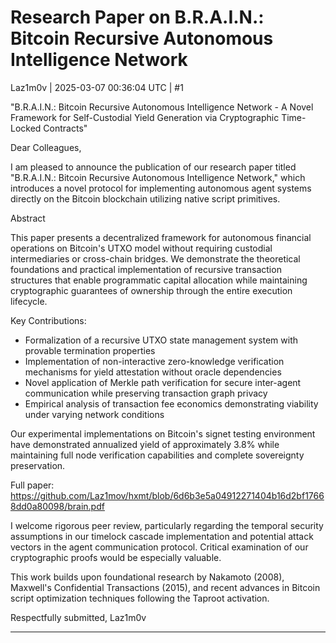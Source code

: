 # Research Paper on B.R.A.I.N.: Bitcoin Recursive Autonomous Intelligence Network

Laz1m0v | 2025-03-07 00:36:04 UTC | #1

"B.R.A.I.N.: Bitcoin Recursive Autonomous Intelligence Network - A Novel Framework for Self-Custodial Yield Generation via Cryptographic Time-Locked Contracts"

Dear Colleagues,

I am pleased to announce the publication of our research paper titled "B.R.A.I.N.: Bitcoin Recursive Autonomous Intelligence Network," which introduces a novel protocol for implementing autonomous agent systems directly on the Bitcoin blockchain utilizing native script primitives.

Abstract

This paper presents a decentralized framework for autonomous financial operations on Bitcoin's UTXO model without requiring custodial intermediaries or cross-chain bridges. We demonstrate the theoretical foundations and practical implementation of recursive transaction structures that enable programmatic capital allocation while maintaining cryptographic guarantees of ownership through the entire execution lifecycle.

Key Contributions:
- Formalization of a recursive UTXO state management system with provable termination properties
- Implementation of non-interactive zero-knowledge verification mechanisms for yield attestation without oracle dependencies
- Novel application of Merkle path verification for secure inter-agent communication while preserving transaction graph privacy
- Empirical analysis of transaction fee economics demonstrating viability under varying network conditions

Our experimental implementations on Bitcoin's signet testing environment have demonstrated annualized yield of approximately 3.8% while maintaining full node verification capabilities and complete sovereignty preservation.

Full paper: https://github.com/Laz1mov/hxmt/blob/6d6b3e5a04912271404b16d2bf17668dd0a80098/brain.pdf

I welcome rigorous peer review, particularly regarding the temporal security assumptions in our timelock cascade implementation and potential attack vectors in the agent communication protocol. Critical examination of our cryptographic proofs would be especially valuable.

This work builds upon foundational research by Nakamoto (2008), Maxwell's Confidential Transactions (2015), and recent advances in Bitcoin script optimization techniques following the Taproot activation.

Respectfully submitted,
Laz1m0v

-------------------------

